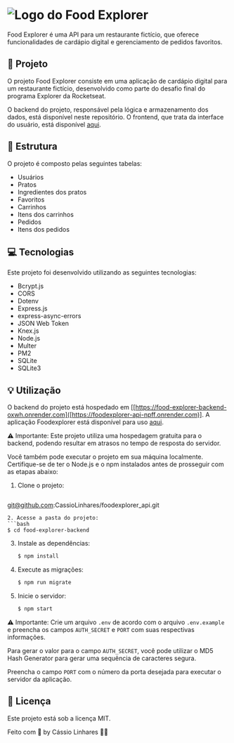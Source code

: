 # ![Logo do Food Explorer](https://i.imgur.com/fk0Vker.png) 

Food Explorer é uma API para um restaurante fictício, que oferece funcionalidades de cardápio digital e gerenciamento de pedidos favoritos.

## 📁 Projeto

O projeto Food Explorer consiste em uma aplicação de cardápio digital para um restaurante fictício, desenvolvido como parte do desafio final do programa Explorer da Rocketseat.

O backend do projeto, responsável pela lógica e armazenamento dos dados, está disponível neste repositório. O frontend, que trata da interface do usuário, está disponível [aqui](link_para_o_frontend).

## 📌 Estrutura

O projeto é composto pelas seguintes tabelas:

- Usuários
- Pratos
- Ingredientes dos pratos
- Favoritos
- Carrinhos
- Itens dos carrinhos
- Pedidos
- Itens dos pedidos

## 💻 Tecnologias

Este projeto foi desenvolvido utilizando as seguintes tecnologias:

- Bcrypt.js
- CORS
- Dotenv
- Express.js
- express-async-errors
- JSON Web Token
- Knex.js
- Node.js
- Multer
- PM2
- SQLite
- SQLite3

## 💡 Utilização

O backend do projeto está hospedado em [[https://food-explorer-backend-oxwh.onrender.com]([https://foodexplorer-api-npff.onrender.com)]. A aplicação Foodexplorer está disponível para uso [aqui](link_para_a_aplicação).

⚠️ Importante: Este projeto utiliza uma hospedagem gratuita para o backend, podendo resultar em atrasos no tempo de resposta do servidor.

Você também pode executar o projeto em sua máquina localmente. Certifique-se de ter o Node.js e o npm instalados antes de prosseguir com as etapas abaixo:

1. Clone o projeto:
   ```bash
  git@github.com:CassioLinhares/foodexplorer_api.git
   ```
2. Acesse a pasta do projeto:
   ```bash
   $ cd food-explorer-backend
   ```
3. Instale as dependências:
   ```bash
   $ npm install
   ```
4. Execute as migrações:
   ```bash
   $ npm run migrate
   ```
5. Inicie o servidor:
   ```bash
   $ npm start
   ```

⚠️ Importante: Crie um arquivo `.env` de acordo com o arquivo `.env.example` e preencha os campos `AUTH_SECRET` e `PORT` com suas respectivas informações.

Para gerar o valor para o campo `AUTH_SECRET`, você pode utilizar o MD5 Hash Generator para gerar uma sequência de caracteres segura.

Preencha o campo `PORT` com o número da porta desejada para executar o servidor da aplicação.

## 📝 Licença

Este projeto está sob a licença MIT.

Feito com 💜 by Cássio Linhares 👋🏾
